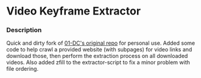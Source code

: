 # Video Keyframe Extractor

### Description

Quick and dirty fork of [01-DC's original repo](https://github.com/01-DC/video-keyframe-extractor)
for personal use. 
Added some code to help crawl a provided website (with subpages) for video links and download those,
then perform the extraction process on all downloaded videos. Also added zfill to the extractor-script
to fix a minor problem with file ordering.

